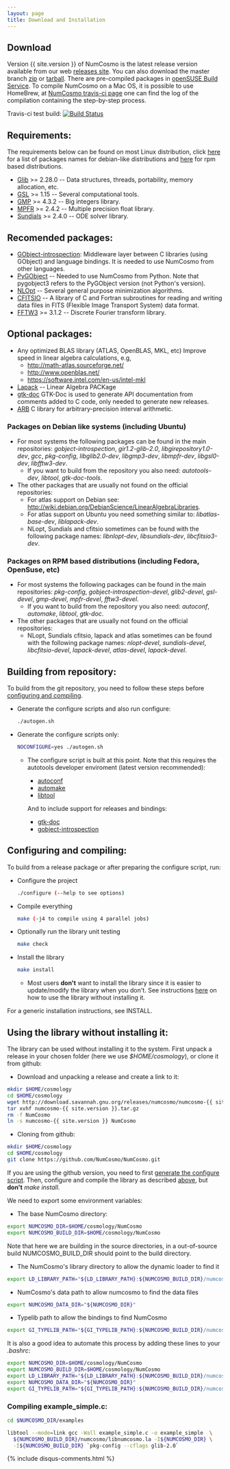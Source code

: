 ```yaml
---
layout: page
title: Download and Installation
---
```


## Download

Version {{ site.version }} of NumCosmo is the latest release version available from our web
[releases site](http://download.savannah.gnu.org/releases/numcosmo/).
You can also download the master branch [zip]({{site.github.repo}}/archive/master.zip)
or [tarball]({{site.github.repo}}/archive/master.tar.gz).
There are pre-compiled packages in [openSUSE Build Service](https://build.opensuse.org/project/show?project=home%3Avitenti).
To compile NumCosmo on a Mac OS, it is possible to use HomeBrew, at [NumCosmo travis-ci page](https://travis-ci.org/NumCosmo/NumCosmo)
one can find the log of the compilation containing the step-by-step process.

Travis-ci test build: [![Build Status](https://travis-ci.org/NumCosmo/NumCosmo.svg?branch=master)](https://travis-ci.org/NumCosmo/NumCosmo)

## Requirements:

The requirements below can be found on most Linux distribution, click [here](#pack_deb)
for a list of packages names for debian-like distributions and [here](#pack_rpm) for
rpm based distributions. 

  - [Glib](http://www.gtk.org/) >= 2.28.0 --
    Data structures, threads, portability, memory allocation, etc.
  - [GSL](http://www.gnu.org/software/gsl/)  >= 1.15 --
    Several computational tools.
  - [GMP](http://gmplib.org/)  >= 4.3.2 -- 
    Big integers library.
  - [MPFR](http://www.mpfr.org/) >= 2.4.2 -- 
    Multiple precision float library.
  - [Sundials](https://computation.llnl.gov/casc/sundials/main.html) >= 2.4.0 -- 
    ODE solver library. 

## Recomended packages:

  - [GObject-introspection](https://wiki.gnome.org/action/show/Projects/GObjectIntrospection):
    Middleware layer between C libraries (using GObject) and language bindings. It is needed to use NumCosmo from other languages.
  - [PyGObject](https://wiki.gnome.org/action/show/Projects/PyGObject) -- 
    Needed to use NumCosmo from Python. Note that pygobject3 refers to the PyGObject version (not Python's version).
  - [NLOpt](http://ab-initio.mit.edu/wiki/index.php/NLopt) --
    Several general purpose minimization algorithms.
  - [CFITSIO](http://heasarc.nasa.gov/fitsio/fitsio.html) -- 
    A library of C and Fortran subroutines for reading and writing data files in FITS (Flexible Image Transport System) data format.
  - [FFTW3](http://www.fftw.org/) >= 3.1.2 -- 
    Discrete Fourier transform library.

## Optional packages:

  - Any optimized BLAS library (ATLAS, OpenBLAS, MKL, etc)
    Improve speed in linear algebra calculations, e.g,
    * <http://math-atlas.sourceforge.net/>
    * <http://www.openblas.net/>
    * <https://software.intel.com/en-us/intel-mkl>
  - [Lapack](http://www.netlib.org/lapack/) -- 
    Linear Algebra PACKage    
  - [gtk-doc](https://www.gtk.org/gtk-doc/)
    GTK-Doc is used to generate API documentation from comments added to 
    C code, only needed to generate new releases.
  - [ARB](http://fredrikj.net/arb/)
    C library for arbitrary-precision interval arithmetic.

### Packages on Debian like systems (including Ubuntu) <a id="pack_deb"></a>

  - For most systems the following packages can be found in the main repositories: *gobject-introspection*, *gir1.2-glib-2.0*, *libgirepository1.0-dev*, *gcc*, *pkg-config*, *libglib2.0-dev*, *libgmp3-dev*, *libmpfr-dev*, *libgsl0-dev*, *libfftw3-dev*.
    - If you want to build from the repository you also need: *autotools-dev*, *libtool*, *gtk-doc-tools*.
  - The other packages that are usually not found on the official repositories:
    - For atlas support on Debian see: <http://wiki.debian.org/DebianScience/LinearAlgebraLibraries>.
    - For atlas support on Ubuntu you need something similar to: *libatlas-base-dev*, *liblapack-dev*.
    - NLopt, Sundials and cfitsio sometimes can be found with the following package names: *libnlopt-dev*, *libsundials-dev*, *libcfitsio3-dev*.

### Packages on RPM based distributions (including Fedora, OpenSuse, etc) <a id="pack_rpm"></a>

  - For most systems the following packages can be found in the main repositories: *pkg-config*, *gobject-introspection-devel*, *glib2-devel*, *gsl-devel*, *gmp-devel*, *mpfr-devel*, *fftw3-devel*.
    - If you want to build from the repository you also need: *autoconf*, *automake*, *libtool*, *gtk-doc*.
  - The other packages that are usually not found on the official repositories:
    - NLopt, Sundials cfitsio, lapack and atlas sometimes can be found with the following package names: *nlopt-devel*, *sundials-devel*, *libcfitsio-devel*, *lapack-devel*, *atlas-devel*, *lapack-devel*.

## Building from repository: <a id="brepo"></a>

To build from the git repository, you need to follow these steps before [configuring and compiling](#brelease).

  - Generate the configure scripts and also run configure:
    ```bash
    ./autogen.sh 
    ```
  - Generate the configure scripts only:
    ```bash
    NOCONFIGURE=yes ./autogen.sh 
    ```
    - The configure script is built at this point. 
      Note that this requires the autotools developer enviroment (latest version recommended): 
      - [autoconf](http://ftp.gnu.org/gnu/autoconf/)
      - [automake](http://ftp.gnu.org/gnu/automake/)
      - [libtool](http://ftp.gnu.org/gnu/libtool/)

      And to include support for releases and bindings:
      - [gtk-doc](http://www.gtk.org/gtk-doc/)
      - [gobject-introspection](https://wiki.gnome.org/action/show/Projects/GObjectIntrospection)


## Configuring and compiling: <a id="brelease"></a>

To build from a release package or after preparing the configure script, run: 
  - Configure the project
    ```bash 
    ./configure (--help to see options)
    ```
  - Compile everything
    ```bash
    make (-j4 to compile using 4 parallel jobs)
    ```
  - Optionally run the library unit testing
    ```bash
    make check 
    ```
  - Install the library
    ```bash
    make install
    ```
    - Most users **don't** want to install the library since it is easier to
    update/modify the library when you don't. See instructions
    [here](#noinstall) on how to use the library without installing it.

For a generic installation instructions, see INSTALL.

## Using the library without installing it: <a id="noinstall"></a>

The library can be used without installing it to the system. First unpack a
release in your chosen folder (here we use *$HOME/cosmology*), or clone it
from github:

  - Download and unpacking a release and create a link to it:
```bash
mkdir $HOME/cosmology
cd $HOME/cosmology
wget http://download.savannah.gnu.org/releases/numcosmo/numcosmo-{{ site.version }}.tar.gz
tar xvhf numcosmo-{{ site.version }}.tar.gz
rm -f NumCosmo
ln -s numcosmo-{{ site.version }} NumCosmo
```
  - Cloning from github:
```bash
mkdir $HOME/cosmology
cd $HOME/cosmology
git clone https://github.com/NumCosmo/NumCosmo.git
```
If you are using the github version, you need to first [generate the configure script](#brepo). 
Then, configure and compile the library as described [above](#brelease), but **don't** *make install*.

We need to export some environment variables:
  - The base NumCosmo directory:
  ```bash
  export NUMCOSMO_DIR=$HOME/cosmology/NumCosmo
  export NUMCOSMO_BUILD_DIR=$HOME/cosmology/NumCosmo
  ```
  Note that here we are building in the source directories, in a out-of-source
  build NUMCOSMO_BUILD_DIR should point to the build directory.
  - The NumCosmo's library directory to allow the dynamic loader to find it
  ```bash
  export LD_LIBRARY_PATH="${LD_LIBRARY_PATH}:${NUMCOSMO_BUILD_DIR}/numcosmo/.libs/"
  ```
  - NumCosmo's data path to allow numcosmo to find the data files
  ```bash
  export NUMCOSMO_DATA_DIR="${NUMCOSMO_DIR}"
  ```
  - Typelib path to allow the bindings to find NumCosmo
  ```bash
  export GI_TYPELIB_PATH="${GI_TYPELIB_PATH}:${NUMCOSMO_BUILD_DIR}/numcosmo"
  ```

It is also a good idea to automate this process by adding these lines to your *.bashrc*:
```bash
export NUMCOSMO_DIR=$HOME/cosmology/NumCosmo
export NUMCOSMO_BUILD_DIR=$HOME/cosmology/NumCosmo
export LD_LIBRARY_PATH="${LD_LIBRARY_PATH}:${NUMCOSMO_BUILD_DIR}/numcosmo/.libs/"
export NUMCOSMO_DATA_DIR="${NUMCOSMO_DIR}"
export GI_TYPELIB_PATH="${GI_TYPELIB_PATH}:${NUMCOSMO_BUILD_DIR}/numcosmo"
```

### Compiling example_simple.c:

```bash
cd $NUMCOSMO_DIR/examples 

libtool --mode=link gcc -Wall example_simple.c -o example_simple  \
  ${NUMCOSMO_BUILD_DIR}/numcosmo/libnumcosmo.la -I${NUMCOSMO_DIR} \
  -I${NUMCOSMO_BUILD_DIR} `pkg-config --cflags glib-2.0`
```

{% include disqus-comments.html %}

